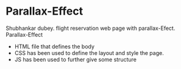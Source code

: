 # Parallax-Effect
Shubhankar dubey. flight reservation web page with parallax-Efect.  Parallax-Effect
* HTML file that defines the body
* CSS has been used to define the layout and style the page.
* JS has been used to further give some structure
